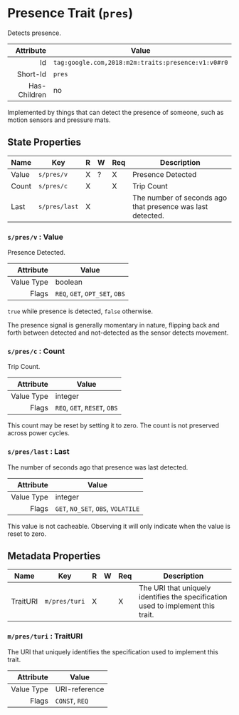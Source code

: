 # Presence Trait (`pres`)


Detects presence.

| Attribute | Value |
|----:|-------------|
|  Id | `tag:google.com,2018:m2m:traits:presence:v1:v0#r0` |
| Short-Id | `pres` |
| Has-Children | no |

 Implemented by things that can detect the presence of someone, such as motion sensors and pressure mats.

## State Properties

| Name |  Key | R | W |  Req |  Description |
|-----|---|----|----|----|----|
| Value | `s/pres/v` | X | ? | X | Presence Detected |
| Count | `s/pres/c` | X |   | X | Trip Count |
| Last | `s/pres/last` | X |   |   | The number of seconds ago that presence was last detected. |

### `s/pres/v` : Value

Presence Detected.

| Attribute | Value |
|----:|-------------|
| Value Type | boolean |
| Flags | `REQ`, `GET`, `OPT_SET`, `OBS`|

`true` while presence is detected, `false` otherwise.

The presence signal is generally momentary in nature, flipping back and forth between detected and not-detected as the sensor detects movement.

### `s/pres/c` : Count

Trip Count.

| Attribute | Value |
|----:|-------------|
| Value Type | integer |
| Flags | `REQ`, `GET`, `RESET`, `OBS`|

This count may be reset by setting it to zero. The count is not preserved across power cycles.

### `s/pres/last` : Last

The number of seconds ago that presence was last detected.

| Attribute | Value |
|----:|-------------|
| Value Type | integer |
| Flags | `GET`, `NO_SET`, `OBS`, `VOLATILE`|

This value is not cacheable. Observing it will only indicate when the value is reset to zero.

## Metadata Properties

| Name |  Key | R | W |  Req |  Description |
|-----|---|----|----|----|----|
| TraitURI | `m/pres/turi` | X |   | X | The URI that uniquely identifies the specification used to implement this trait. |

### `m/pres/turi` : TraitURI

The URI that uniquely identifies the specification used to implement this trait.

| Attribute | Value |
|----:|-------------|
| Value Type | URI-reference |
| Flags | `CONST`, `REQ`|
